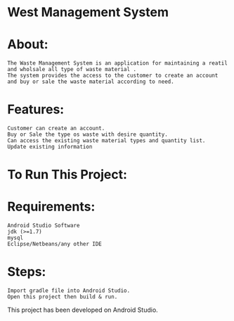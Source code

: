 # West Management System
# About:

    The Waste Management System is an application for maintaining a reatil and wholsale all type of waste material .
    The system provides the access to the customer to create an account and buy or sale the waste material according to need.

# Features:

    Customer can create an account.
    Buy or Sale the type os waste with desire quantity.
    Can access the existing waste material types and quantity list.
    Update existing information

# To Run This Project:

# Requirements:
    Android Studio Software
    jdk (>=1.7)
    mysql
    Eclipse/Netbeans/any other IDE

# Steps:

    Import gradle file into Android Studio.
    Open this project then build & run.

This project has been developed on Android Studio.
